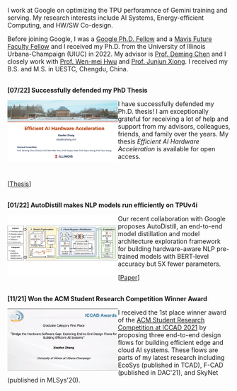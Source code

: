I work at Google on optimizing the TPU perforamnce of Gemini training and serving. My research interests include AI Systems, Energy-efficient Computing, and HW/SW Co-design.


Before joining Google, I was a [Google Ph.D. Fellow](https://grad.illinois.edu/news/xiaofan-zhang-csl-engineering-student-receives-2020-google-phd-fellowship) and a [Mavis Future Faculty Fellow](https://mavis.grainger.illinois.edu/) and I received my Ph.D. from the University of Illinois Urbana-Champaign (UIUC) in 2022. My advisor is [Prof. Deming Chen](http://dchen.ece.illinois.edu/) and I closely work with [Prof. Wen-mei Hwu](https://research.nvidia.com/person/wen-mei-hwu) and [Prof. Junjun Xiong](https://www.xlab-ub.com/). I received my B.S. and M.S. in UESTC, Chengdu, China.<br><br>


**[07/22] Successfully defended my PhD Thesis**
<html>
<body>
<p>
<img src ="images/final_def.png" align ="left", width="250" height="140"> 
</p>
</body>  
</html>

I have successfully defended my Ph.D. thesis! I am exceptionally grateful for receiving a lot of help and support from my advisors, colleagues, friends, and family over the years. My thesis *Efficient AI Hardware Acceleration* is available for open access.

<br>

[[Thesis](https://www.ideals.illinois.edu/items/126747)]
<br><br>

**[01/22] AutoDistill makes NLP models run efficiently on TPUv4i**
<p>
<img src ="images/autodistill.png" align ="left", width="250" height="140"> 
</p>

Our recent collaboration with Google proposes AutoDistill, an end-to-end model distillation and model architecture exploration framework for building hardware-aware NLP pre-trained models with BERT-level accuracy but 5X fewer parameters.
<br>

[[Paper](https://arxiv.org/pdf/2201.08539v1)]
<br><br>

**[11/21] Won the ACM Student Research Competition Winner Award**
<p>
<img src ="images/src_award.jpg" align ="left", width="250" height="140"> 
</p>

I received the 1st place winner award of the [ACM Student Research Competition at ICCAD 2021](https://www.sigda.org/sigda-events/src/) by proposing three end-to-end design flows for building efficient edge and cloud AI systems. These flows are parts of my latest research including EcoSys (published in TCAD), F-CAD (published in DAC'21), and SkyNet (published in MLSys'20).
<br><br>



